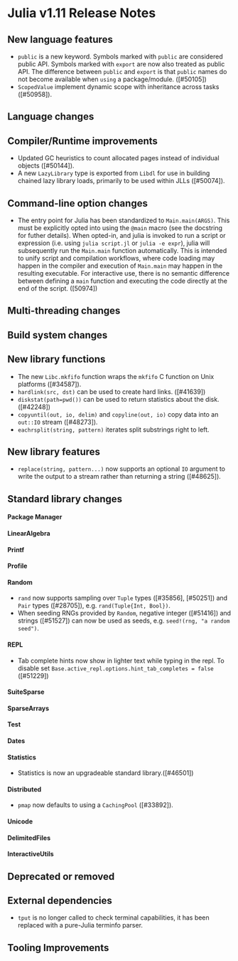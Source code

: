Julia v1.11 Release Notes
========================

New language features
---------------------
* `public` is a new keyword. Symbols marked with `public` are considered public
  API. Symbols marked with `export` are now also treated as public API. The
  difference between `public` and `export` is that `public` names do not become
  available when `using` a package/module. ([#50105])
* `ScopedValue` implement dynamic scope with inheritance across tasks ([#50958]).

Language changes
----------------

Compiler/Runtime improvements
-----------------------------
* Updated GC heuristics to count allocated pages instead of individual objects ([#50144]).
* A new `LazyLibrary` type is exported from `Libdl` for use in building chained lazy library
  loads, primarily to be used within JLLs ([#50074]).

Command-line option changes
---------------------------

* The entry point for Julia has been standardized to `Main.main(ARGS)`. This must be explicitly opted into using the `@main` macro
(see the docstring for futher details). When opted-in, and julia is invoked to run a script or expression
(i.e. using `julia script.jl` or `julia -e expr`), julia will subsequently run the `Main.main` function automatically.
This is intended to unify script and compilation workflows, where code loading may happen
in the compiler and execution of `Main.main` may happen in the resulting executable. For interactive use, there is no semantic
difference between defining a `main` function and executing the code directly at the end of the script. ([50974])

Multi-threading changes
-----------------------

Build system changes
--------------------

New library functions
---------------------

* The new `Libc.mkfifo` function wraps the `mkfifo` C function on Unix platforms ([#34587]).
* `hardlink(src, dst)` can be used to create hard links. ([#41639])
* `diskstat(path=pwd())` can be used to return statistics about the disk. ([#42248])
* `copyuntil(out, io, delim)` and `copyline(out, io)` copy data into an `out::IO` stream ([#48273]).
* `eachrsplit(string, pattern)` iterates split substrings right to left.

New library features
--------------------
* `replace(string, pattern...)` now supports an optional `IO` argument to
  write the output to a stream rather than returning a string ([#48625]).

Standard library changes
------------------------

#### Package Manager

#### LinearAlgebra

#### Printf

#### Profile

#### Random
* `rand` now supports sampling over `Tuple` types ([#35856], [#50251]) and `Pair` types ([#28705]),
  e.g. `rand(Tuple{Int, Bool})`.
* When seeding RNGs provided by `Random`, negative integer ([#51416]) and strings ([#51527]) can now
  be used as seeds, e.g. `seed!(rng, "a random seed")`.

#### REPL

* Tab complete hints now show in lighter text while typing in the repl. To disable
  set `Base.active_repl.options.hint_tab_completes = false` ([#51229])

#### SuiteSparse


#### SparseArrays

#### Test

#### Dates

#### Statistics

* Statistics is now an upgradeable standard library.([#46501])

#### Distributed

* `pmap` now defaults to using a `CachingPool` ([#33892]).

#### Unicode


#### DelimitedFiles


#### InteractiveUtils

Deprecated or removed
---------------------


External dependencies
---------------------
* `tput` is no longer called to check terminal capabilities, it has been replaced with a pure-Julia terminfo parser.

Tooling Improvements
--------------------


<!--- generated by NEWS-update.jl: -->
